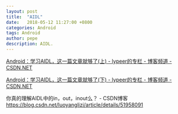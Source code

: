 ```yaml
---
layout: post
title:  "AIDL"
date:   2018-05-12 11:27:00 +0800
categories: Android
tags: Android
author: pepe
description: AIDL.
---
```


[Android：学习AIDL，这一篇文章就够了(上) - lypeer的专栏 - 博客频道 - CSDN.NET](http://blog.csdn.net/luoyanglizi/article/details/51980630)  

[Android：学习AIDL，这一篇文章就够了(下) - lypeer的专栏 - 博客频道 - CSDN.NET](http://blog.csdn.net/luoyanglizi/article/details/52029091)  

你真的理解AIDL中的in，out，inout么？ - CSDN博客
https://blog.csdn.net/luoyanglizi/article/details/51958091




